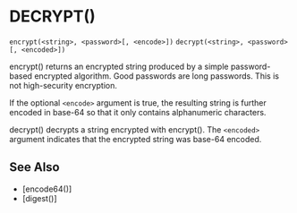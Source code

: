 # DECRYPT()
`encrypt(<string>, <password>[, <encode>])`
`decrypt(<string>, <password>[, <encoded>])`

  encrypt() returns an encrypted string produced by a simple password-based encrypted algorithm. Good passwords are long passwords. This is not high-security encryption.

  If the optional `<encode>` argument is true, the resulting string is further encoded in base-64 so that it only contains alphanumeric characters.

  decrypt() decrypts a string encrypted with encrypt(). The `<encoded>` argument indicates that the encrypted string was base-64 encoded.


## See Also
- [encode64()]
- [digest()]

